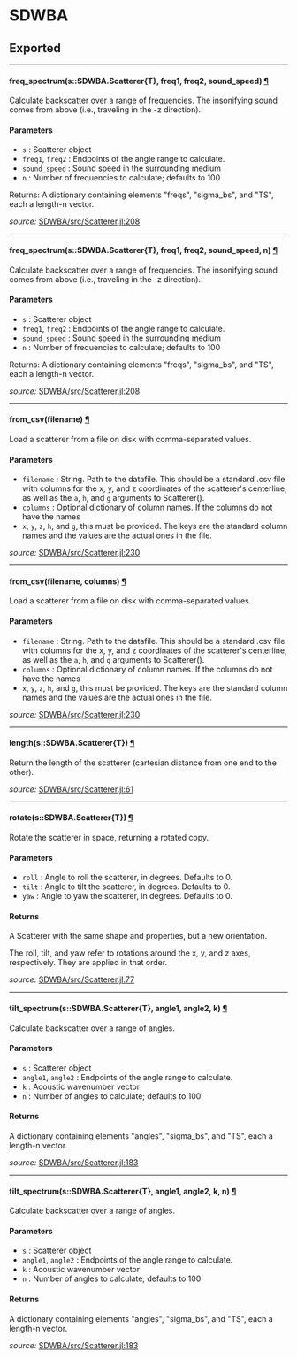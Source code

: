# SDWBA

## Exported

---

<a id="method__freq_spectrum.1" class="lexicon_definition"></a>
#### freq_spectrum(s::SDWBA.Scatterer{T},  freq1,  freq2,  sound_speed) [¶](#method__freq_spectrum.1)
Calculate backscatter over a range of frequencies.  The insonifying sound comes
from above (i.e., traveling in the -z direction).

#### Parameters
- `s` : Scatterer object
- `freq1`, `freq2` : Endpoints of the angle range to calculate.
- `sound_speed` : Sound speed in the surrounding medium
- `n` : Number of frequencies to calculate; defaults to 100

Returns: A dictionary containing elements "freqs", "sigma_bs", and "TS",
	each a length-n vector.


*source:*
[SDWBA/src/Scatterer.jl:208](https://github.com/ElOceanografo/SDWBA.jl/tree/c3f676e74cb91c9b4f1fb939b9a54c4a051754c5/src/Scatterer.jl#L208)

---

<a id="method__freq_spectrum.2" class="lexicon_definition"></a>
#### freq_spectrum(s::SDWBA.Scatterer{T},  freq1,  freq2,  sound_speed,  n) [¶](#method__freq_spectrum.2)
Calculate backscatter over a range of frequencies.  The insonifying sound comes
from above (i.e., traveling in the -z direction).

#### Parameters
- `s` : Scatterer object
- `freq1`, `freq2` : Endpoints of the angle range to calculate.
- `sound_speed` : Sound speed in the surrounding medium
- `n` : Number of frequencies to calculate; defaults to 100

Returns: A dictionary containing elements "freqs", "sigma_bs", and "TS",
	each a length-n vector.


*source:*
[SDWBA/src/Scatterer.jl:208](https://github.com/ElOceanografo/SDWBA.jl/tree/c3f676e74cb91c9b4f1fb939b9a54c4a051754c5/src/Scatterer.jl#L208)

---

<a id="method__from_csv.1" class="lexicon_definition"></a>
#### from_csv(filename) [¶](#method__from_csv.1)
Load a scatterer from a file on disk with comma-separated values.

#### Parameters
- `filename` : String.  Path to the datafile.  This should be a standard .csv file 
with columns for the x, y, and z coordinates of the scatterer's centerline, as well
as the `a`, `h`, and `g` arguments to Scatterer().
- `columns` : Optional dictionary of column names. If the columns do not have the names 
- `x`, `y`, `z`, `h`, and `g`, this must be provided.  The keys are the standard column
names and the values are the actual ones in the file.


*source:*
[SDWBA/src/Scatterer.jl:230](https://github.com/ElOceanografo/SDWBA.jl/tree/c3f676e74cb91c9b4f1fb939b9a54c4a051754c5/src/Scatterer.jl#L230)

---

<a id="method__from_csv.2" class="lexicon_definition"></a>
#### from_csv(filename,  columns) [¶](#method__from_csv.2)
Load a scatterer from a file on disk with comma-separated values.

#### Parameters
- `filename` : String.  Path to the datafile.  This should be a standard .csv file 
with columns for the x, y, and z coordinates of the scatterer's centerline, as well
as the `a`, `h`, and `g` arguments to Scatterer().
- `columns` : Optional dictionary of column names. If the columns do not have the names 
- `x`, `y`, `z`, `h`, and `g`, this must be provided.  The keys are the standard column
names and the values are the actual ones in the file.


*source:*
[SDWBA/src/Scatterer.jl:230](https://github.com/ElOceanografo/SDWBA.jl/tree/c3f676e74cb91c9b4f1fb939b9a54c4a051754c5/src/Scatterer.jl#L230)

---

<a id="method__length.1" class="lexicon_definition"></a>
#### length(s::SDWBA.Scatterer{T}) [¶](#method__length.1)
Return the length of the scatterer (cartesian distance from one end to the other).


*source:*
[SDWBA/src/Scatterer.jl:61](https://github.com/ElOceanografo/SDWBA.jl/tree/c3f676e74cb91c9b4f1fb939b9a54c4a051754c5/src/Scatterer.jl#L61)

---

<a id="method__rotate.1" class="lexicon_definition"></a>
#### rotate(s::SDWBA.Scatterer{T}) [¶](#method__rotate.1)
Rotate the scatterer in space, returning a rotated copy.

#### Parameters
- `roll` : Angle to roll the scatterer, in degrees. Defaults to 0.
- `tilt` : Angle to tilt the scatterer, in degrees. Defaults to 0.
- `yaw` : Angle to yaw the scatterer, in degrees. Defaults to 0.

#### Returns
A Scatterer with the same shape and properties, but a new orientation.

The roll, tilt, and yaw refer to rotations around the x, y, and z axes,
respectively. They are applied in that order.


*source:*
[SDWBA/src/Scatterer.jl:77](https://github.com/ElOceanografo/SDWBA.jl/tree/c3f676e74cb91c9b4f1fb939b9a54c4a051754c5/src/Scatterer.jl#L77)

---

<a id="method__tilt_spectrum.1" class="lexicon_definition"></a>
#### tilt_spectrum(s::SDWBA.Scatterer{T},  angle1,  angle2,  k) [¶](#method__tilt_spectrum.1)
Calculate backscatter over a range of angles.

#### Parameters

- `s` : Scatterer object
- `angle1`, `angle2` : Endpoints of the angle range to calculate.
- `k` : Acoustic wavenumber vector
- `n` : Number of angles to calculate; defaults to 100

#### Returns

A dictionary containing elements "angles", "sigma_bs", and "TS",
each a length-n vector.


*source:*
[SDWBA/src/Scatterer.jl:183](https://github.com/ElOceanografo/SDWBA.jl/tree/c3f676e74cb91c9b4f1fb939b9a54c4a051754c5/src/Scatterer.jl#L183)

---

<a id="method__tilt_spectrum.2" class="lexicon_definition"></a>
#### tilt_spectrum(s::SDWBA.Scatterer{T},  angle1,  angle2,  k,  n) [¶](#method__tilt_spectrum.2)
Calculate backscatter over a range of angles.

#### Parameters

- `s` : Scatterer object
- `angle1`, `angle2` : Endpoints of the angle range to calculate.
- `k` : Acoustic wavenumber vector
- `n` : Number of angles to calculate; defaults to 100

#### Returns

A dictionary containing elements "angles", "sigma_bs", and "TS",
each a length-n vector.


*source:*
[SDWBA/src/Scatterer.jl:183](https://github.com/ElOceanografo/SDWBA.jl/tree/c3f676e74cb91c9b4f1fb939b9a54c4a051754c5/src/Scatterer.jl#L183)

